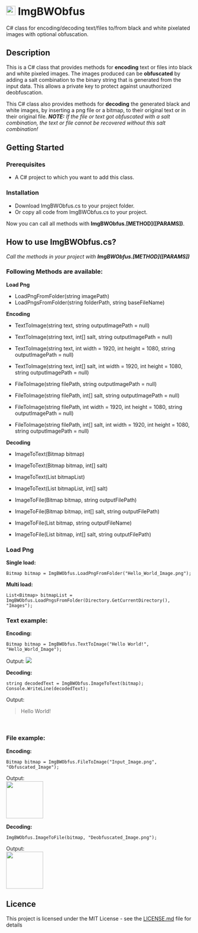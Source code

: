 # <img src="https://user-images.githubusercontent.com/62036141/227040593-70997ac6-f6a8-4d9f-97dc-1a24e9c6c28a.png" width="25" height="25"/> ImgBWObfus
C# class for encoding/decoding text/files to/from black and white pixelated images with optional obfuscation.

## Description
This is a C# class that provides methods for **encoding** text or files into black and white pixeled images. The images produced can be **obfuscated** by adding a salt combination to the binary string that is generated from the input data. This allows a private key to protect against unauthorized deobfuscation.

This C# class also provides methods for **decoding** the generated black and white images, by inserting a png file or a bitmap, to their original text or in their original file. _**NOTE:** If the file or text got obfuscated with a salt combination, the text or file cannot be recovered without this salt combination!_

## Getting Started
### Prerequisites
- A C# project to which you want to add this class.

### Installation
- Download ImgBWObfus.cs to your project folder.
- Or copy all code from ImgBWObfus.cs to your project.

Now you can call all methods with **ImgBWObfus.\[METHOD\](\[PARAMS\]\)**.

## How to use ImgBWObfus.cs?
_Call the methods in your project with **ImgBWObfus.\[METHOD\]\(\[PARAMS\]\)**_

### Following Methods are available:
**Load Png**
- LoadPngFromFolder(string imagePath)
- LoadPngsFromFolder(string folderPath, string baseFileName)

**Encoding**
- TextToImage(string text, string outputImagePath = null)
- TextToImage(string text, int[] salt, string outputImagePath = null)
- TextToImage(string text, int width = 1920, int height = 1080, string outputImagePath = null)
- TextToImage(string text, int[] salt, int width = 1920, int height = 1080, string outputImagePath = null)

- FileToImage(string filePath, string outputImagePath = null)
- FileToImage(string filePath, int[] salt, string outputImagePath = null)
- FileToImage(string filePath, int width = 1920, int height = 1080, string outputImagePath = null)
- FileToImage(string filePath, int[] salt, int width = 1920, int height = 1080, string outputImagePath = null)

**Decoding**
- ImageToText(Bitmap bitmap)
- ImageToText(Bitmap bitmap, int[] salt)
- ImageToText(List<Bitmap> bitmapList)
- ImageToText(List<Bitmap> bitmapList, int[] salt)

- ImageToFile(Bitmap bitmap, string outputFilePath)
- ImageToFile(Bitmap bitmap, int[] salt, string outputFilePath)
- ImageToFile(List<Bitmap> bitmap, string outputFileName)
- ImageToFile(List<Bitmap> bitmap, int[] salt, string outputFilePath)

### Load Png
**Single load:**
```
Bitmap bitmap = ImgBWObfus.LoadPngFromFolder("Hello_World_Image.png");
```

**Multi load:**
```
List<Bitmap> bitmapList = ImgBWObfus.LoadPngsFromFolder(Directory.GetCurrentDirectory(), "Images");
```

### Text example:
**Encoding:**
```
Bitmap bitmap = ImgBWObfus.TextToImage("Hello World!", "Hello_World_Image");
```
Output:
<img src="https://user-images.githubusercontent.com/62036141/227019693-05563455-6dff-40f0-95ed-136d09f3ad0b.png"/>

**Decoding:**
```
string decodedText = ImgBWObfus.ImageToText(bitmap);
Console.WriteLine(decodedText);
```
Output:
> Hello World!
<br>

### File example:
**Encoding:**
```
Bitmap bitmap = ImgBWObfus.FileToImage("Input_Image.png", "Obfuscated_Image");
```
Output:
<br>
<img src="https://user-images.githubusercontent.com/62036141/227021428-bd1673d2-9513-438d-86a7-2ce24a443fb1.png" width="100" height="100"/>

**Decoding:**
```
ImgBWObfus.ImageToFile(bitmap, "Deobfuscated_Image.png");
```
Output:
<br>
<img src="https://user-images.githubusercontent.com/62036141/227040593-70997ac6-f6a8-4d9f-97dc-1a24e9c6c28a.png" width="100" height="100"/>

## Licence
This project is licensed under the MIT License - see the [LICENSE.md](LICENSE) file for details
